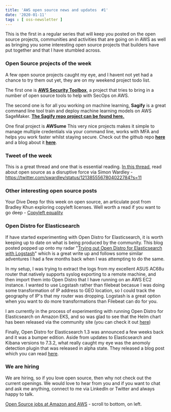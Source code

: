 ```yaml
---
title: 'AWS open source news and updates  #1'
date: '2020-01-11'
tags : [ oss-newsletter ]
---
```


This is the first in a regular series that will keep you posted on the open source projects, communities and activities that are going on in AWS as well as bringing you some interesting open source projects that builders have put together and that I have stumbled across.

### Open Source projects of the week

A few open source projects caught my eye, and I havent not yet had a chance to try them out yet, they are on my weekend project todo list.

The first one is **[AWS Security Toolbox](https://github.com/z0ph/aws-security-toolbox)**, a project that tries to bring in a number of open source tools to help with SecOps on AWS.

The second one is for all you working on machine learning, **Sagify** is a great command line tool train and deploy machine learning models on AWS SageMaker. **[The Sagify repo project can be found here.](https://github.com/Kenza-AI/sagify)**

One final project is **AWSume** This very nice projects makes it simple to manage multiple credentials via your command line, works with MFA and helps you work faster whilst staying secure. Check out the github repo **[here](https://github.com/trek10inc/awsume)** and a blog about it **[here](https://www.trek10.com/blog/awsume-v4/)**.

### Tweet of the week

This is a great thread and one that is essential reading. [In this thread](https://twitter.com/swardley/status/1213855567804022784?s=11), read about open source as a disruptive force via Simon Wardley - https://twitter.com/swardley/status/1213855567804022784?s=11

### Other interesting open source posts

Your Dive Deep for this week on open source, an articulate post from Bradley Khun exploring copyleft licenses. Well worth a read if you want to go deep - [Copyleft equality](https://sfconservancy.org/blog/2020/jan/06/copyleft-equality/) 

### Open Distro for Elasticsearch

If have started experimenting with Open Distro for Elasticsearch, it is worth keeping up to date on what is being produced by the community. This blog posted popped up onto my radar "[Trying out Open Distro for Elasticsearch with Logstash](https://medium.com/@sjoerdsmink/trying-out-open-distro-for-elasticsearch-with-logstash-8cc8be3e1e84)" which is a great write up and follows some similar adventures I had a few months back when I was attempting to do the same.

In my setup, I was trying to extract the logs from my excellent ASUS AC68u router that natively supports syslog exporting to a remote machine, and then import them into Open Distro that I have running on an AWS EC2 instance. I wanted to use Logstash rather than filebeat becasue I was doing some transformation of IP address to GEO location, so I could track the geography of IP's that my router was dropping. Logstash is a great option when you want to do more transformations than Filebeat can do for you.

I am currently in the process of experimenting with running Open Distro for Elasticsearch on Amazon EKS, and so was glad to see that the Helm chart has been released via the community site (you can check it out [here](https://opendistro.github.io/for-elasticsearch-docs/docs/install/helm/))

Finally, Open Distro for Elasticsearch 1.3 was announced a few weeks back and it was a bumper edition. Aside from updates to Elasticsearch and Kibana versions to 7.3.2, what really caught my eye was the anomoly detection plugin that was released in alpha state. They released a blog post which you can read [here](https://opendistro.github.io/for-elasticsearch/blog/odfe-updates/2019/11/real-time-anomaly-detection-in-open-distro-for-elasticsearch/).

### We are hiring

We are hiring, so if you love open source, then why not check out the current openings. We would love to hear from you and if you want to chat and ask me anything, connect to me via LinkedIn or Twitter and always happy to talk.

[Open Source jobs at Amazon and AWS](https://aws.amazon.com/opensource/?opensource-all.sort-by=item.additionalFields.startDate&opensource-all.sort-order=asc) - scroll to bottom, on left.